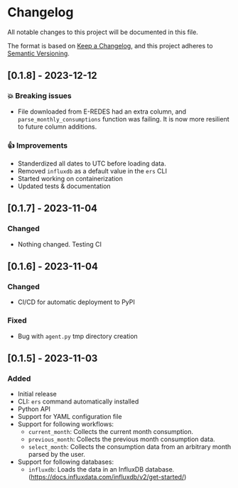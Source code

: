 # Changelog

All notable changes to this project will be documented in this file.

The format is based on [Keep a Changelog](https://keepachangelog.com/en/1.1.0/),
and this project adheres to [Semantic Versioning](https://semver.org/spec/v2.0.0.html).

## [0.1.8] - 2023-12-12

### 💥 Breaking issues
- File downloaded from E-REDES had an extra column, and `parse_monthly_consumptions` function was failing. It is now more resilient to future column additions.

### 👍 Improvements
- Standerdized all dates to UTC before loading data.
- Removed `influxdb` as a default value in the `ers` CLI
- Started working on containerization
- Updated tests & documentation

## [0.1.7] - 2023-11-04

### Changed
- Nothing changed. Testing CI

## [0.1.6] - 2023-11-04

### Changed
- CI/CD for automatic deployment to PyPI

### Fixed
- Bug with `agent.py` tmp directory creation

## [0.1.5] - 2023-11-03

### Added

- Initial release
- CLI: `ers` command automatically installed
- Python API
- Support for YAML configuration file
- Support for following workflows:
  - `current_month`: Collects the current month consumption.
  - `previous_month`: Collects the previous month consumption data.
  - `select_month`: Collects the consumption data from an arbitrary month parsed by the user.
- Support for following databases:
  - `influxdb`: Loads the data in an InfluxDB database. (https://docs.influxdata.com/influxdb/v2/get-started/)
